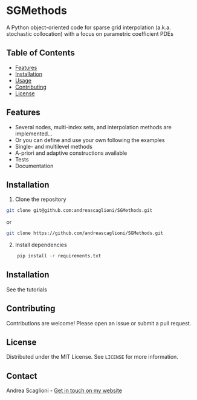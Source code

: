 # SGMethods
A Python object-oriented code for sparse grid interpolation (a.k.a. stochastic collocation) with a focus on parametric coefficient PDEs

## Table of Contents
- [Features](#features)
- [Installation](#installation)
- [Usage](#usage)
- [Contributing](#contributing)
- [License](#license)

## Features
- Several nodes, multi-index sets, and interpolation methods are implemented...
- Or you can define and use your own following the examples
- Single- and multilevel methods
- A-priori and adaptive constructions available
- Tests
- Documentation

## Installation
1. Clone the repository
```sh
git clone git@github.com:andreascaglioni/SGMethods.git
```
or
```sh
git clone https://github.com/andreascaglioni/SGMethods.git
```

2. Install dependencies
```sh
	pip install -r requirements.txt
```

## Installation
See the tutorials 

## Contributing
Contributions are welcome! Please open an issue or submit a pull request.

## License
Distributed under the MIT License. See `LICENSE` for more information.

## Contact
Andrea Scaglioni - [Get in touch on my website](https://andreascaglioni.net/contacts)

